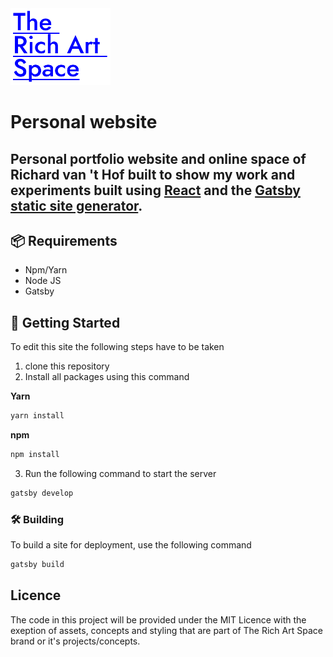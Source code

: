 <img src="src/images/trademarks/logo.svg" alt="therichart.space temporary logo" style="width: 10rem"/>

# **Personal website**
Personal portfolio website and online space of Richard van 't Hof built to show my work and experiments built using [React](https://reactjs.org/) and the [Gatsby static site generator](https://www.gatsbyjs.org/).
-------------

## 📦 Requirements
- Npm/Yarn
- Node JS
- Gatsby

## 🚀 Getting Started  
To edit this site the following steps have to be taken
1. clone this repository
2. Install all packages using this command

**Yarn**
```javascript
yarn install
```

**npm**
```javascript
npm install
```
3. Run the following command to start the server
```javascript
gatsby develop
```
### 🛠 Building
To build a site for deployment, use the following command
```javascript
gatsby build
```
## Licence
The code in this project will be provided under the MIT Licence with the exeption of assets, concepts and styling that are part of The Rich Art Space brand or it's projects/concepts.
